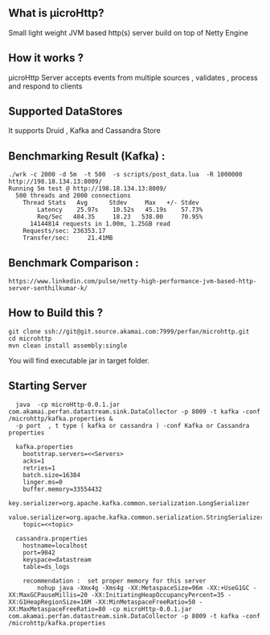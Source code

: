 ## What is μicroHttp?
  Small light weight JVM based http(s) server build on top of Netty Engine

## How it works ?
   μicroHttp Server accepts events from multiple sources , validates , process and respond to clients
   

## Supported DataStores 
   It supports Druid , Kafka and Cassandra Store 

## Benchmarking Result (Kafka) :

    ./wrk -c 2000 -d 5m  -t 500  -s scripts/post_data.lua  -R 1000000 http://198.18.134.13:8009/
    Running 5m test @ http://198.18.134.13:8009/
	  500 threads and 2000 connections
		Thread Stats   Avg      Stdev     Max   +/- Stdev
		    Latency    25.97s    10.52s   45.19s    57.73%
		    Req/Sec   484.35     18.23   538.00     70.95%
		  14144814 requests in 1.00m, 1.25GB read
		Requests/sec: 236353.17
		Transfer/sec:     21.41MB

## Benchmark Comparison :

	https://www.linkedin.com/pulse/netty-high-performance-jvm-based-http-server-senthilkumar-k/

## How to Build this ?
    git clone ssh://git@git.source.akamai.com:7999/perfan/microhttp.git
    cd microhttp
    mvn clean install assembly:single

  You will find executable jar in target folder.

## Starting Server 

      java  -cp microHttp-0.0.1.jar com.akamai.perfan.datastream.sink.DataCollector -p 8009 -t kafka -conf /microhttp/kafka.properties &
      -p port  , t type ( kafka or cassandra ) -conf Kafka or Cassandra properties
      
      kafka.properties
     	bootstrap.servers=<<Servers>
		acks=1
		retries=1
		batch.size=16384
		linger.ms=0
		buffer.memory=33554432
		key.serializer=org.apache.kafka.common.serialization.LongSerializer
		value.serializer=org.apache.kafka.common.serialization.StringSerializer
		topic=<<topic> 

	  cassandra.properties
		hostname=localhost
		port=9042
		keyspace=datastream
		table=ds_logs
		
		recommendation :  set proper memory for this server
			nohup java -Xmx4g -Xms4g -XX:MetaspaceSize=96m -XX:+UseG1GC -XX:MaxGCPauseMillis=20 -XX:InitiatingHeapOccupancyPercent=35 -XX:G1HeapRegionSize=16M -XX:MinMetaspaceFreeRatio=50 -XX:MaxMetaspaceFreeRatio=80 -cp microHttp-0.0.1.jar com.akamai.perfan.datastream.sink.DataCollector -p 8009 -t kafka -conf /microhttp/kafka.properties
